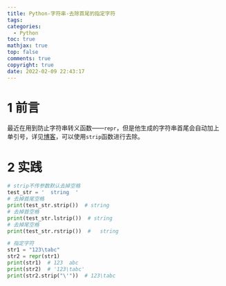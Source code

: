 ```yaml
---
title: Python-字符串-去除首尾的指定字符
tags:
categories:
  - Python
toc: true
mathjax: true
top: false
comments: true
copyright: true
date: 2022-02-09 22:43:17
---
```


# 1 前言

最近在用到防止字符串转义函数——`repr`，但是他生成的字符串首尾会自动加上单引号，详见[博客](https://dragonliu.tk/2022/02/09/python%E4%B8%AD%E9%98%B2%E6%AD%A2%E5%AD%97%E7%AC%A6%E4%B8%B2%E8%BD%AC%E4%B9%89/)，可以使用`strip`函数进行去除。 

# 2 实践

```python
# strip不传参数默认去掉空格
test_str = '  string  '
# 去掉首尾空格
print(test_str.strip())  # string
# 去掉首空格
print(test_str.lstrip())  # string  
# 去掉尾空格
print(test_str.rstrip())  #   string

# 指定字符
str1 = "123\tabc"
str2 = repr(str1)
print(str1)  # 123	abc
print(str2)  # '123\tabc'
print(str2.strip("\'"))  # 123\tabc
```
